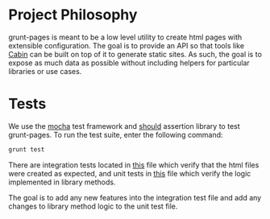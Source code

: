 # Project Philosophy

grunt-pages is meant to be a low level utility to create html pages with extensible configuration. The goal is to provide an API so that tools like [Cabin](https://github.com/colinwren/Cabin) can be built on top of it to generate static sites. As such, the goal is to expose as much data as possible without including helpers for particular libraries or use cases.

# Tests

We use the [mocha](http://visionmedia.github.io/mocha/) test framework and [should](https://github.com/visionmedia/should.js/) assertion library to test grunt-pages. To run the test suite, enter the following command:

```bash
grunt test
```

There are integration tests located in [this](https://github.com/ChrisWren/grunt-pages/blob/master/test/integrationTests.js) file which verify that the html files were created as expected, and unit tests in [this](https://github.com/ChrisWren/grunt-pages/blob/master/test/unitTests.js) file which verify the logic implemented in library methods.

The goal is to add any new features into the integration test file and add any changes to library method logic to the unit test file.